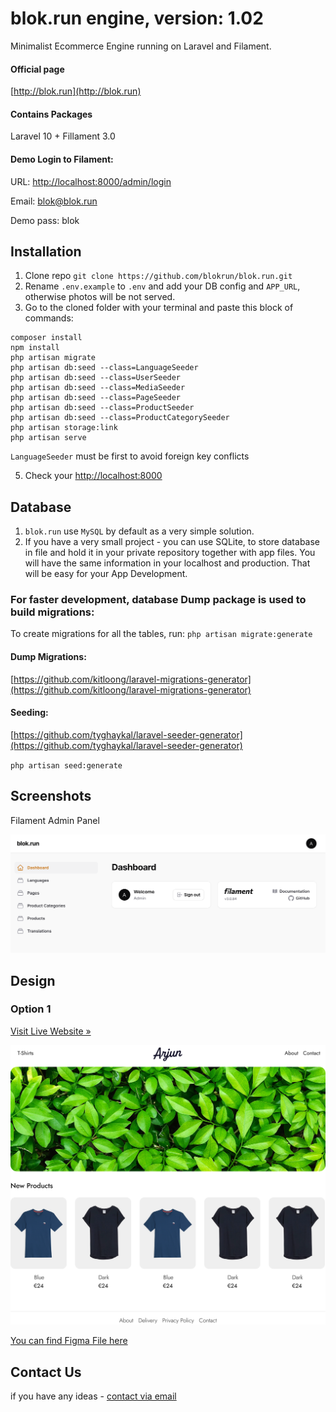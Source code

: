 # blok.run engine, version: 1.02
Minimalist Ecommerce Engine running on Laravel and Filament.

#### Official page
[http://blok.run](http://blok.run)

#### Contains Packages
Laravel 10 + Fillament 3.0

#### Demo Login to Filament:
URL: [http://localhost:8000/admin/login](http://localhost:8000/admin/login)

Email: blok@blok.run 

Demo pass: blok

## Installation
1. Clone repo `git clone https://github.com/blokrun/blok.run.git`
2. Rename `.env.example` to `.env` and add your DB config and `APP_URL`, otherwise photos will be not served.
3. Go to the cloned folder with your terminal and paste this block of commands:


```
composer install
npm install
php artisan migrate
php artisan db:seed --class=LanguageSeeder
php artisan db:seed --class=UserSeeder
php artisan db:seed --class=MediaSeeder
php artisan db:seed --class=PageSeeder
php artisan db:seed --class=ProductSeeder
php artisan db:seed --class=ProductCategorySeeder
php artisan storage:link
php artisan serve
```

`LanguageSeeder` must be first to avoid foreign key conflicts


5. Check your [http://localhost:8000](http://localhost:8000)

## Database
1. `blok.run` use `MySQL` by default as a very simple solution. 
2. If you have a very small project - you can use SQLite, to store database in file and hold it in your private repository together with app files. You will have the same information in your localhost and production. That will be easy for your App Development.

### For faster development, database Dump package is used to build migrations:
To create migrations for all the tables, run:
`php artisan migrate:generate`

#### Dump Migrations: 
[https://github.com/kitloong/laravel-migrations-generator](https://github.com/kitloong/laravel-migrations-generator)

#### Seeding:
[https://github.com/tyghaykal/laravel-seeder-generator](https://github.com/tyghaykal/laravel-seeder-generator)

`php artisan seed:generate`

## Screenshots
Filament Admin Panel

![blok.run CMS Dashboard](/public/blokrun/cms-home.png)

## Design

### Option 1
[Visit Live Website &raquo;](https://1.blok.run)

![Template 1](/public/blokrun/1.blok.run.png)

[You can find Figma File here](https://www.figma.com/file/j0QLABGRvbAdRlogYbQjUq/1?type=design&node-id=1%3A2&mode=design&t=cWzkKnpqDIfzv7re-1)

## Contact Us
if you have any ideas -  [contact via email](mailto:hello@xecode.lt)

